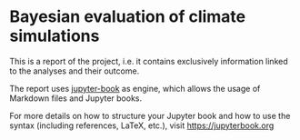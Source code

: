 # Bayesian evaluation of climate simulations

This is a report of the project, i.e. it contains exclusively information linked to the analyses and their outcome.

The report uses [jupyter-book](https://jupyterbook.org/) as engine, which allows the usage of Markdown files and Jupyter books.

For more details on how to structure your Jupyter book and how to use the syntax (including references, LaTeX, etc.), visit https://jupyterbook.org
